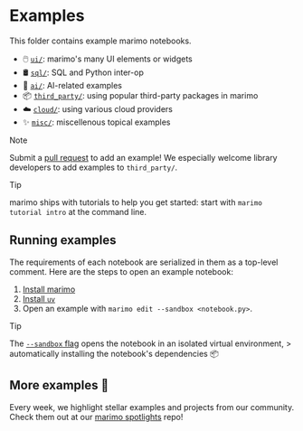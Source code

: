 # Examples

This folder contains example marimo notebooks.

- 🖱️ [`ui/`](ui/): marimo's many UI elements or widgets
- 🛢️ [`sql/`](sql/): SQL and Python inter-op
- 🤖 [`ai/`](ai/): AI-related examples
- 📦 [`third_party/`](third_party/): using popular third-party packages in marimo
- ☁️  [`cloud/`](cloud/): using various cloud providers
- ✨ [`misc/`](misc/): miscellenous topical examples

> [!NOTE]
> Submit a
> [pull request](https://github.com/marimo-team/marimo/pulls) to add an example!
> We especially welcome library developers to add examples to `third_party/`.

> [!Tip]
> marimo ships with tutorials to help you get started: start with
> `marimo tutorial intro` at the command line.

## Running examples

The requirements of each notebook are serialized in them as a top-level
comment. Here are the steps to open an example notebook:

1. [Install marimo](https://docs.marimo.io/getting_started/index.html#installation)
2. [Install `uv`](https://github.com/astral-sh/uv/?tab=readme-ov-file#installation)
3. Open an example with `marimo edit --sandbox <notebook.py>`.

> [!TIP]
> The [`--sandbox` flag](https://docs.marimo.io/guides/editor_features/package_management.html) opens the notebook in an isolated virtual environment, > automatically installing the notebook's dependencies 📦

## More examples 🌟

Every week, we highlight stellar examples and projects from our community.
Check them out at our [marimo spotlights](https://github.com/marimo-team/spotlights)
repo!
